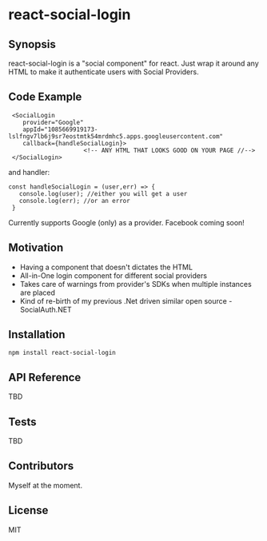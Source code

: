 # react-social-login

## Synopsis

react-social-login is a "social component" for react. Just wrap it around any HTML to make it authenticate users with Social Providers.

## Code Example
```
 <SocialLogin 
    provider="Google" 
	appId="1085669919173-lslfngv7lb6j9sr7eostmtk54mrdmhc5.apps.googleusercontent.com" 
    callback={handleSocialLogin}>
                     <!-- ANY HTML THAT LOOKS GOOD ON YOUR PAGE //-->
 </SocialLogin>
```

and handler:	

```   
const handleSocialLogin = (user,err) => {
   console.log(user); //either you will get a user
   console.log(err); //or an error
 }
```
Currently supports Google (only) as a provider. Facebook coming soon!
	   
## Motivation

 * Having a component that doesn't dictates the HTML
 * All-in-One login component for different social providers
 * Takes care of warnings from provider's SDKs when multiple instances are placed
 * Kind of re-birth of my previous .Net driven similar open source - SocialAuth.NET

## Installation
```
npm install react-social-login
```

## API Reference

TBD

## Tests

TBD

## Contributors

Myself at the moment.

## License

MIT